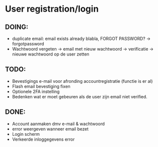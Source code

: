# User registration/login


## DOING:

- duplicate email: email exists already blabla, FORGOT PASSWORD? -> forgotpassword
- Wachtwoord vergeten -> email met nieuw wachtwoord -> verificatie -> nieuwe wachtwoord op de user zetten



## TODO:

- Bevestigings e-mail voor afronding accountregistratie (functie is er al)
- Flash email bevestiging fixen
- Optionele 2FA instelling
- Bedenken wat er moet gebeuren als de user zijn email niet verified.



## DONE:


- Account aanmaken dmv e-mail & wachtwoord
- error weergeven wanneer email bezet
- Login scherm
- Verkeerde inloggegevens error



